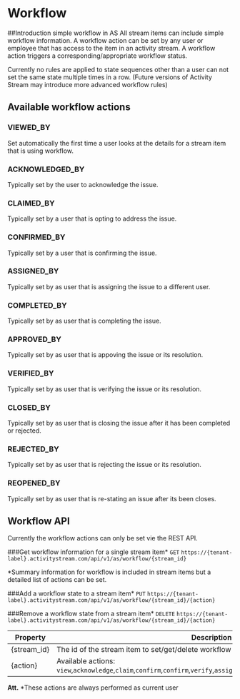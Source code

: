 # Workflow
##Introduction simple workflow in AS
All stream items can include simple workflow information. A workflow action can be set by any user or employee that has access to the item in an activity stream.
A workflow action triggers a corresponding/appropriate workflow status.

Currently no rules are applied to state sequences other than a user can not set the same state multiple times in a row. (Future versions of Activity Stream may introduce more advanced workflow rules) 

## Available workflow actions
 
### VIEWED_BY
Set automatically the first time a user looks at the details for a stream item that is using workflow.

### ACKNOWLEDGED_BY
Typically set by the user to acknowledge the issue.

### CLAIMED_BY
Typically set by a user that is opting to address the issue.

### CONFIRMED_BY
Typically set by a user that is confirming the issue.

### ASSIGNED_BY
Typically set by as user that is assigning the issue to a different user.

### COMPLETED_BY
Typically set by as user that is completing the issue.

### APPROVED_BY
Typically set by as user that is appoving the issue or its resolution.

### VERIFIED_BY
Typically set by as user that is verifying the issue or its resolution.

### CLOSED_BY
Typically set by as user that is closing the issue after it has been completed or rejected.  

### REJECTED_BY
Typically set by as user that is rejecting the issue or its resolution.

### REOPENED_BY
Typically set by as user that is re-stating an issue after its been closes.

## Workflow API
Currently the workflow actions can only be set vie the REST API.

###Get workflow information for a single stream item*
`GET` `https://{tenant-label}.activitystream.com/api/v1/as/workflow/{stream_id}`

*Summary information for workflow is included in stream items but a detailed list of actions can be set.

###Add a workflow state to a stream item*
`PUT` `https://{tenant-label}.activitystream.com/api/v1/as/workflow/{stream_id}/{action}`

###Remove a workflow state from a stream item*
`DELETE` `https://{tenant-label}.activitystream.com/api/v1/as/workflow/{stream_id}/{action}`

Property | Description
-------- | -----------
{stream_id} | The id of the stream item to set/get/delete workflow status for 
{action} | Available actions: `view`,`acknowledge`,`claim`,`confirm`,`confirm`,`verify`,`assign`,`approve`,`complete`,`reject`,`closed`,`reopen`

**Att.** *These actions are always performed as current user